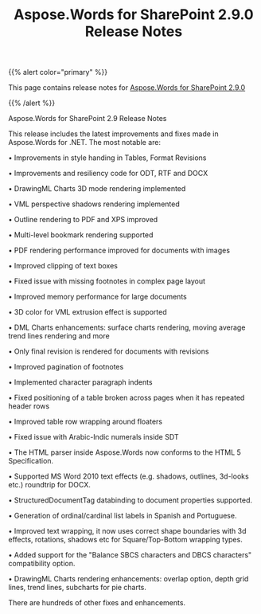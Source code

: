 ﻿---
title: Aspose.Words for SharePoint 2.9.0 Release Notes
second_title: Aspose.Words for SharePoint
articleTitle: Aspose.Words for SharePoint 2.9.0 Release Notes
linktitle: Aspose.Words for SharePoint 2.9.0 Release Notes
description: "Aspose.Words for SharePoint 2.9.0 Release Notes – the latest updates and fixes."
type: docs
weight: 10
url: /sharepoint/aspose-words-for-sharepoint-2-9-0-release-notes/
---

{{% alert color="primary" %}}

This page contains release notes for [Aspose.Words for SharePoint 2.9.0](https://downloads.aspose.com/words/sharepoint/new-releases/aspose.words-for-sharepoint-2.9.0/)

{{% /alert %}}

Aspose.Words for SharePoint 2.9 Release Notes 

This release includes the latest improvements and fixes made in Aspose.Words for .NET. The most notable are:

• Improvements in style handing in Tables, Format Revisions

• Improvements and resiliency code for ODT, RTF and DOCX

• DrawingML Charts 3D mode rendering implemented

• VML perspective shadows rendering implemented

• Outline rendering to PDF and XPS improved

• Multi-level bookmark rendering supported

• PDF rendering performance improved for documents with images

• Improved clipping of text boxes

• Fixed issue with missing footnotes in complex page layout

• Improved memory performance for large documents

• 3D color for VML extrusion effect is supported

• DML Charts enhancements: surface charts rendering, moving average trend lines rendering and more

• Only final revision is rendered for documents with revisions

• Improved pagination of footnotes

• Implemented character paragraph indents

• Fixed positioning of a table broken across pages when it has repeated header rows

• Improved table row wrapping around floaters

• Fixed issue with Arabic-Indic numerals inside SDT

• The HTML parser inside Aspose.Words now conforms to the HTML 5 Specification.

• Supported MS Word 2010 text effects (e.g. shadows, outlines, 3d-looks etc.) roundtrip for DOCX.

• StructuredDocumentTag databinding to document properties supported.

• Generation of ordinal/cardinal list labels in Spanish and Portuguese.

• Improved text wrapping, it now uses correct shape boundaries with 3d effects, rotations, shadows etc for Square/Top-Bottom wrapping types.

• Added support for the "Balance SBCS characters and DBCS characters" compatibility option.

• DrawingML Charts rendering enhancements: overlap option, depth grid lines, trend lines, subcharts for pie charts.

There are hundreds of other fixes and enhancements.
